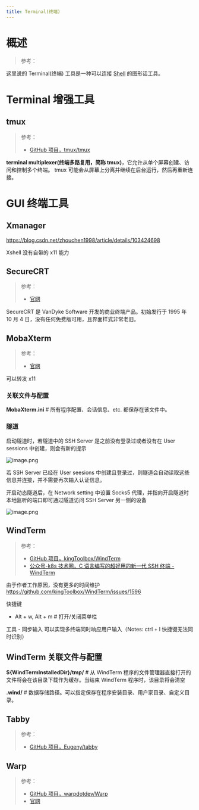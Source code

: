```yaml
---
title: Terminal(终端)
---
```


# 概述

> 参考：

这里说的 Terminal(终端) 工具是一种可以连接 [Shell](/docs/1.操作系统/4.Terminal%20与%20Shell/4.Terminal%20与%20Shell.md) 的图形话工具。

# Terminal 增强工具

## tmux

> 参考：
> 
> - [GitHub 项目，tmux/tmux](https://github.com/tmux/tmux)

**terminal multiplexer(终端多路复用，简称 tmux)**，它允许从单个屏幕创建、访问和控制多个终端。 tmux 可能会从屏幕上分离并继续在后台运行，然后再重新连接。

# GUI 终端工具

## Xmanager

https://blog.csdn.net/zhouchen1998/article/details/103424698

Xshell 没有自带的 x11 能力

## SecureCRT

> 参考：
> 
> - [官网](https://www.vandyke.com/products/securecrt/index.html)

SecureCRT 是 VanDyke Software 开发的商业终端产品。初始发行于 1995 年 10 月 4 日，没有任何免费版可用，且界面样式非常老旧。

## MobaXterm

> 参考：
> 
> - [官网](https://mobaxterm.mobatek.net/)

可以转发 x11

### 关联文件与配置

**MobaXterm.ini** # 所有程序配置、会话信息、etc. 都保存在该文件中。

### 隧道

启动隧道时，若隧道中的 SSH Server 是之前没有登录过或者没有在 User sessions 中创建，则会有新的提示

![image.png](https://notes-learning.oss-cn-beijing.aliyuncs.com/terminal/202403042144907.png)

若 SSH Server 已经在 User seesions 中创建且登录过，则隧道会自动读取这些信息并连接，并不需要再次输入认证信息。

开启动态隧道后，在 Network setting 中设置 Socks5 代理，并指向开启隧道时本地监听的端口即可通过隧道访问 SSH Server 另一侧的设备

![image.png](https://notes-learning.oss-cn-beijing.aliyuncs.com/terminal/202403042218800.png)

## WindTerm

> 参考：
> 
> - [GitHub 项目，kingToolbox/WindTerm](https://github.com/kingToolbox/WindTerm)
> - [公众号-k8s 技术圈，C 语言编写的超好用的新一代 SSH 终端 - WindTerm](https://mp.weixin.qq.com/s/2KJi7frtKYExkyBuM5K2hw)

由于作者工作原因，没有更多的时间维护 https://github.com/kingToolbox/WindTerm/issues/1596


快捷键

- Alt + w, Alt + m # 打开/关闭菜单栏

工具 - 同步输入 可以实现多终端同时响应用户输入（Notes: ctrl + l 快捷键无法同时识别）

## WindTerm 关联文件与配置

**${WindTermInstalledDir}/tmp/** # 从 WindTerm 程序的文件管理器直接打开的文件将会在该目录下载作为缓存。当结束 WindTerm 程序时，该目录将会清空

**.wind/** # 数据存储路径。可以指定保存在程序安装目录、用户家目录、自定义目录。

## Tabby

> 参考：
> 
> - [GitHub 项目，Eugeny/tabby](https://github.com/Eugeny/tabby)

## Warp

> 参考：
> 
> - [GitHub 项目，warpdotdev/Warp](https://github.com/warpdotdev/Warp)
> - [官网](https://www.warp.dev/)

